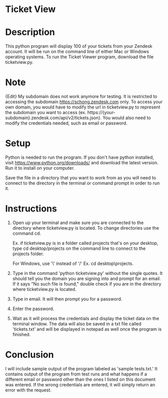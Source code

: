 # Ticket View

# Description
This python program will display 100 of your tickets from your Zendesk account. It will be run on the command line of either Mac or Windows operating systems. To run the Ticket Viewer program, download the file ticketview.py. 

# Note 
{Edit} My subdomain does not work anymore for testing. 
It is restricted to accessing the subdomain https://schong.zendesk.com only. To access your own domain, you would have to modify the url in ticketview.py to represent the subdomain you want to access (ex. https://{your-subdomain}.zendesk.com/api/v2/tickets.json). You would also need to modify the credentials needed, such as email or password.

# Setup
Python is needed to run the program. If you don't have python installed, visit https://www.python.org/downloads/ and download the latest version. Run it to install on your computer. 

Save the file in a directory that you want to work from as you will need to connect to the directory in the terminal or command prompt in order to run it. 

# Instructions
1. Open up your terminal and make sure you are connected to the directory where ticketview.py is located. To change directories use the command cd. 

    Ex. if ticketview.py is in a folder called projects that's on your desktop, type cd desktop/projects on the command line to connect to the projects folder. 

    For Windows, use '\\' instead of '/' Ex. cd desktop\projects. 

2. Type in the command 'python ticketview.py' without the single quotes. It should tell you the domain you are signing into and prompt for an email. If it says "No such file is found," double check if you are in the directory where ticketview.py is located.

3. Type in email. It will then prompt you for a password.

4. Enter the password.

5. Wait as it will process the credentials and display the ticket data on the terminal window. The data will also be saved in a txt file called 'tickets.txt' and will be displayed in notepad as well once the program is finished.   

# Conclusion
I will include sample output of the program labeled as 'sample tests.txt.' It contains output of the program from test runs and what happens if a different email or password other than the ones I listed on this document was entered. If the wrong credentials are entered, it will simply return an error with the request.
